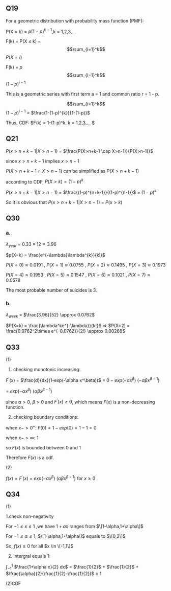 ## Q19
For a geometric distribution with probability mass function (PMF):

P(X = k) = $p(1-p)^{k-1}$,k = 1,2,3,...

F(k) = P(X $\le$ k) = $$\sum_{i=1}^k$$ $P(X=i)$  

F(k) = $p$ $$\sum_{i=1}^k$$ $(1-p)^{i-1}$  

This is a geometric series with first term a = 1 and common ratio r = 1 - p.

$$\sum_{i=1}^k$$ $(1-p)^{i-1}$ = $\frac{1-(1-p)^{k}}{1-(1-p)}$

Thus, CDF: $F(k) = 1-(1-p)^k, k = 1,2,3,...  $

## Q21
$P(x > n+k-1|X> n-1)$ = $\frac{P(X>n+k-1 \cap X>n-1)}{P(X>n-1)}$

since $x > n + k -1$ implies $x > n - 1$

$P(X>n+k-1 \cap X>n-1)$ can be simplified as $P(X>n+k-1)$

according to CDF, $P(X>k) = (1-p)^k$

$P(x > n+k-1|X> n-1)$ = $\frac{(1-p)^{n+k-1}}{(1-p)^{n-1}}$ = $(1-p)^k$

So it is obvious that $P(x > n+k-1|X> n-1)$ = $P(x>k)$

## Q30
### a.
$\lambda_{year}$ = $0.33 \times 12 = 3.96$

$p(X=k) = \frac{e^{-\lambda}\lambda^{k}}{k!}$

$P(X=0) \approx 0.0191$ , $P(X=1) \approx 0.0755$ , $P(X=2) \approx 0.1495$ , $P(X=3) \approx 0.1973$

$P(X=4) \approx 0.1953$ , $P(X=5) \approx 0.1547$ , $P(X=6) \approx 0.1021$ , $P(X=7) \approx 0.0578$

The most probable number of suicides is 3.
### b.
$\lambda_{week}$ = $\frac{3.96}{52} \approx 0.0762$

$P(X=k) = \frac{\lambda^ke^{-\lambda}}{k!}$ => $P(X=2) = \frac{0.0762^2\times e^{-0.0762}}{2!} \approx 0.00269$

## Q33
(1) 

1. checking monotonic increasing:

$F^{'}(x)$ = $\frac{d}{dx}(1-exp(-\alpha x^\beta))$ = $0 - exp(-\alpha x^\beta)$ $(-\alpha\beta x^{\beta-1})$

= $exp(-\alpha x^\beta)$ $(\alpha\beta x^{\beta-1})$

since $\alpha \gt 0$, $\beta \gt 0$ and $F^{'}(x) \ge 0$, which means $F(x)$ is a non-decreasing function.

2. checking boundary conditions:

  when $x->0^{+}$: $F(0) = 1-exp(0)=1-1=0$

  when $x->\infty$: $1$

  so $F(x)$ is bounded between 0 and 1

  Therefore $F(x)$ is a cdf.

(2)

  $f(x)= F^{'}(x)$ = $exp(-\alpha x^\beta)$ $(\alpha\beta x^{\beta-1})$ for $x \ge 0$
  ## Q34
(1)

1.check non-negativity

  For $-1\le x \le 1$ ,we have $1+ax$ ranges from $\[1-\alpha,1+\alpha\]$

  For $-1\le \alpha \le 1$, $\[1-\alpha,1+\alpha\]$ equals to $\[0,2\]$

  So, $f(x) \ge 0$ for all $x \in \[-1,1\]$

2. Intergral equals 1:

$\int_{-1}^1$ $\frac{1+\alpha x}{2} dx$ = $\frac{1}{2}$ + $\frac{1}{2}$ + $\frac{\alpha}{2}(\frac{1}{2}-\frac{1}{2})$ = $1$

(2)CDF

